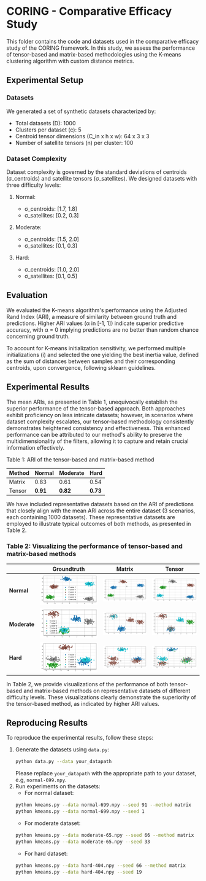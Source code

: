 # CORING - Comparative Efficacy Study

This folder contains the code and datasets used in the comparative efficacy study of the CORING framework. In this study, we assess the performance of tensor-based and matrix-based methodologies using the K-means clustering algorithm with custom distance metrics.

## Experimental Setup

### Datasets

We generated a set of synthetic datasets characterized by:
- Total datasets (D): 1000
- Clusters per dataset (c): 5
- Centroid tensor dimensions (C_in x h x w): 64 x 3 x 3
- Number of satellite tensors (n) per cluster: 100

### Dataset Complexity

Dataset complexity is governed by the standard deviations of centroids (σ_centroids) and satellite tensors (σ_satellites). We designed datasets with three difficulty levels:

1. Normal:
   - σ_centroids: [1.7, 1.8]
   - σ_satellites: [0.2, 0.3]

2. Moderate:
   - σ_centroids: [1.5, 2.0]
   - σ_satellites: [0.1, 0.3]

3. Hard:
   - σ_centroids: [1.0, 2.0]
   - σ_satellites: [0.1, 0.5]

## Evaluation

We evaluated the K-means algorithm's performance using the Adjusted Rand Index (ARI), a measure of similarity between ground truth and predictions. Higher ARI values (α in [-1, 1]) indicate superior predictive accuracy, with α = 0 implying predictions are no better than random chance concerning ground truth.

To account for K-means initialization sensitivity, we performed multiple initializations (i) and selected the one yielding the best inertia value, defined as the sum of distances between samples and their corresponding centroids, upon convergence, following sklearn guidelines.

## Experimental Results

The mean ARIs, as presented in Table 1, unequivocally establish the superior performance of the tensor-based approach. Both approaches exhibit proficiency on less intricate datasets; however, in scenarios where dataset complexity escalates, our tensor-based methodology consistently demonstrates heightened consistency and effectiveness. This enhanced performance can be attributed to our method's ability to preserve the multidimensionality of the filters, allowing it to capture and retain crucial information effectively.

Table 1: ARI of the tensor-based and matrix-based method

| Method | Normal | Moderate | Hard |
|--------|--------|----------|------|
| Matrix | 0.83   | 0.61     | 0.54 |
| Tensor | **0.91** | **0.82** | **0.73** |

We have included representative datasets based on the ARI of predictions that closely align with the mean ARI across the entire dataset (3 scenarios, each containing 1000 datasets). These representative datasets are employed to illustrate typical outcomes of both methods, as presented in Table 2.

### Table 2: Visualizing the performance of tensor-based and matrix-based methods

|   | Groundtruth | Matrix  | Tensor  |
|---|:-------------:|:------------------:|:------------------:|
| **Normal**   | ![Groundtruth normal](../assets/kmeans/gt1.png) | ![Matrix ARI=0.78](../assets/kmeans/mt1.png) | ![Tensor ARI=0.99](../assets/kmeans/ts1.png) |
| **Moderate** | ![Groundtruth moderate](../assets/kmeans/gt2.png) | ![Matrix ARI=0.56](../assets/kmeans/mt2.png) | ![Tensor ARI=0.85](../assets/kmeans/ts2.png) |
| **Hard**     | ![Groundtruth hard](../assets/kmeans/gt3.png) | ![Matrix ARI=0.48](../assets/kmeans/mt3.png) | ![Tensor ARI=0.72](../assets/kmeans/ts3.png) |

In Table 2, we provide visualizations of the performance of both tensor-based and matrix-based methods on representative datasets of different difficulty levels. These visualizations clearly demonstrate the superiority of the tensor-based method, as indicated by higher ARI values.


## Reproducing Results

To reproduce the experimental results, follow these steps:

1. Generate the datasets using `data.py`:
   ```bash
   python data.py --data your_datapath
   ```
   Please replace `your_datapath` with the appropriate path to your dataset, e.g, `normal-699.npy`.
2. Run experiments on the datasets:
   - For normal dataset:
   ```bash
   python kmeans.py --data normal-699.npy --seed 91 --method matrix
   python kmeans.py --data normal-699.npy --seed 1
   ```
   - For moderate dataset:
   ```bash
   python kmeans.py --data moderate-65.npy --seed 66 --method matrix
   python kmeans.py --data moderate-65.npy --seed 33
   ```
   - For hard dataset:
   ```bash
   python kmeans.py --data hard-404.npy --seed 66 --method matrix
   python kmeans.py --data hard-404.npy --seed 19
   ```

